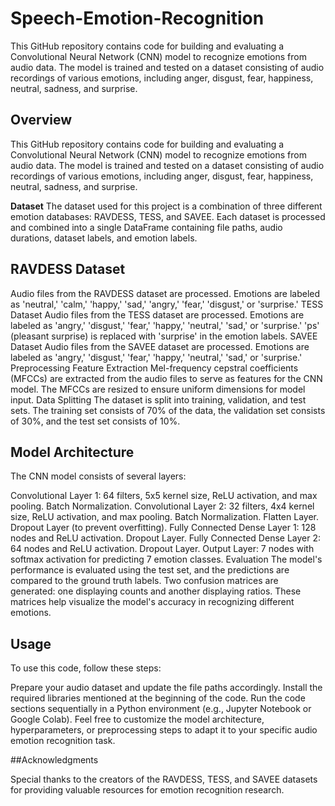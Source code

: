 # Speech-Emotion-Recognition
This GitHub repository contains code for building and evaluating a Convolutional Neural Network (CNN) model to recognize emotions from audio data. The model is trained and tested on a dataset consisting of audio recordings of various emotions, including anger, disgust, fear, happiness, neutral, sadness, and surprise.

## Overview

This GitHub repository contains code for building and evaluating a Convolutional Neural Network (CNN) model to recognize emotions from audio data. The model is trained and tested on a dataset consisting of audio recordings of various emotions, including anger, disgust, fear, happiness, neutral, sadness, and surprise.

**Dataset**
The dataset used for this project is a combination of three different emotion databases: RAVDESS, TESS, and SAVEE. Each dataset is processed and combined into a single DataFrame containing file paths, audio durations, dataset labels, and emotion labels.

## RAVDESS Dataset

Audio files from the RAVDESS dataset are processed.
Emotions are labeled as 'neutral,' 'calm,' 'happy,' 'sad,' 'angry,' 'fear,' 'disgust,' or 'surprise.'
TESS Dataset
Audio files from the TESS dataset are processed.
Emotions are labeled as 'angry,' 'disgust,' 'fear,' 'happy,' 'neutral,' 'sad,' or 'surprise.'
'ps' (pleasant surprise) is replaced with 'surprise' in the emotion labels.
SAVEE Dataset
Audio files from the SAVEE dataset are processed.
Emotions are labeled as 'angry,' 'disgust,' 'fear,' 'happy,' 'neutral,' 'sad,' or 'surprise.'
Preprocessing
Feature Extraction
Mel-frequency cepstral coefficients (MFCCs) are extracted from the audio files to serve as features for the CNN model.
The MFCCs are resized to ensure uniform dimensions for model input.
Data Splitting
The dataset is split into training, validation, and test sets.
The training set consists of 70% of the data, the validation set consists of 30%, and the test set consists of 10%.

## Model Architecture

The CNN model consists of several layers:

Convolutional Layer 1: 64 filters, 5x5 kernel size, ReLU activation, and max pooling.
Batch Normalization.
Convolutional Layer 2: 32 filters, 4x4 kernel size, ReLU activation, and max pooling.
Batch Normalization.
Flatten Layer.
Dropout Layer (to prevent overfitting).
Fully Connected Dense Layer 1: 128 nodes and ReLU activation.
Dropout Layer.
Fully Connected Dense Layer 2: 64 nodes and ReLU activation.
Dropout Layer.
Output Layer: 7 nodes with softmax activation for predicting 7 emotion classes.
Evaluation
The model's performance is evaluated using the test set, and the predictions are compared to the ground truth labels. Two confusion matrices are generated: one displaying counts and another displaying ratios. These matrices help visualize the model's accuracy in recognizing different emotions.

## Usage

To use this code, follow these steps:

Prepare your audio dataset and update the file paths accordingly.
Install the required libraries mentioned at the beginning of the code.
Run the code sections sequentially in a Python environment (e.g., Jupyter Notebook or Google Colab).
Feel free to customize the model architecture, hyperparameters, or preprocessing steps to adapt it to your specific audio emotion recognition task.


##Acknowledgments

Special thanks to the creators of the RAVDESS, TESS, and SAVEE datasets for providing valuable resources for emotion recognition research.






